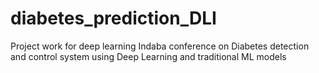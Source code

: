 # diabetes_prediction_DLI
Project work for deep learning Indaba conference on Diabetes detection and control system using Deep Learning and traditional ML models
